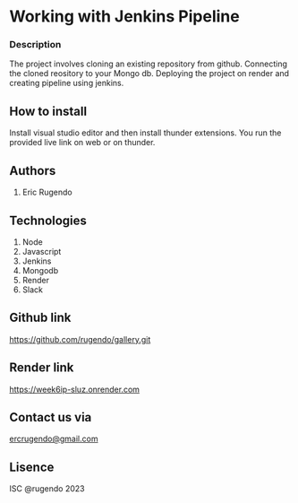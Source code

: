 # Working with Jenkins Pipeline

### Description
The project involves cloning an existing repository from github. Connecting the cloned reository to your Mongo db. Deploying the project on render and creating pipeline using jenkins.

## How to install
Install visual studio editor and then install thunder extensions. You run the provided live link on web or on thunder.

## Authors
1. Eric Rugendo

## Technologies
1. Node
2. Javascript
3. Jenkins
4. Mongodb
5. Render
6. Slack

## Github link
https://github.com/rugendo/gallery.git

## Render link
https://week6ip-sluz.onrender.com

## Contact us via 
ercrugendo@gmail.com

## Lisence
ISC @rugendo 2023



